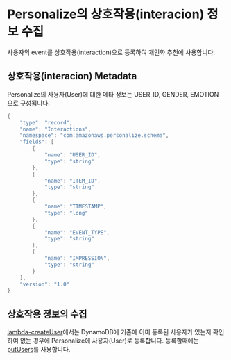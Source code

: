 # Personalize의 상호작용(interacion) 정보 수집

사용자의 event를 상호작용(interaction)으로 등록하여 개인화 추천에 사용합니다.

## 상호작용(interacion) Metadata

Personalize의 사용자(User)에 대한 메타 정보는 USER_ID, GENDER, EMOTION 으로 구성됩니다. 

```java
{
    "type": "record",
    "name": "Interactions",
    "namespace": "com.amazonaws.personalize.schema",
    "fields": [
        {
            "name": "USER_ID",
            "type": "string"
        },
        {
            "name": "ITEM_ID",
            "type": "string"
        },
        {
            "name": "TIMESTAMP",
            "type": "long"
        },
        { 
            "name": "EVENT_TYPE",
            "type": "string"
        },
        {
            "name": "IMPRESSION",
            "type": "string"
        }
    ],
    "version": "1.0"
}
```

## 상호작용 정보의 수집

[lambda-createUser](./lambda-createUser/index.js)에서는 DynamoDB에 기존에 이미 등록된 사용자가 있는지 확인하여 없는 경우에 Personalize에 사용자(User)로 등록합니다. 등록할때에는 [putUsers](https://docs.aws.amazon.com/personalize/latest/dg/API_UBS_PutUsers.html)를 사용합니다. 

